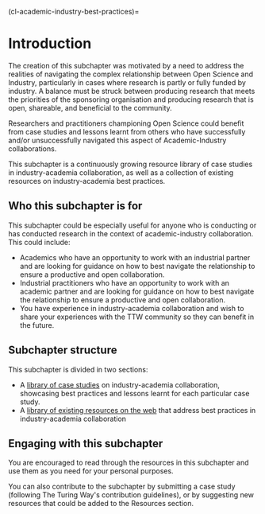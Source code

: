 (cl-academic-industry-best-practices)=
# Introduction
The creation of this subchapter was motivated by a need to address the realities of navigating the complex relationship between Open Science and Industry, particularly in cases where research is partly or fully funded by industry. A balance must be struck between producing research that meets the priorities of the sponsoring organisation and producing research that is open, shareable, and beneficial to the community. 

Researchers and practitioners championing Open Science could benefit from case studies and lessons learnt from others who have successfully and/or unsuccessfully navigated this aspect of Academic-Industry collaborations.

This subchapter is a continuously growing resource library of case studies in industry-academia collaboration, as well as a collection of existing resources on industry-academia best practices.

## Who this subchapter is for

This subchapter could be especially useful for anyone who is conducting or has conducted research in the context of academic-industry collaboration. This could include:
- Academics who have an opportunity to work with an industrial partner and are looking for guidance on how to best navigate the relationship to ensure a productive and open collaboration.
- Industrial practitioners who have an opportunity to work with an academic partner and are looking for guidance on how to best navigate the relationship to ensure a productive and open collaboration.
- You have experience in industry-academia collaboration and wish to share your experiences with the TTW community so they can benefit in the future.
## Subchapter structure
This subchapter is divided in two sections:
- A [library of case studies](./case-studies-and-best-practices/case-study-library.md) on industry-academia collaboration, showcasing best practices and lessons learnt for each particular case study.
- A [library of existing resources on the web](./online-resources-for-best-practices-in-industry-academia-collaboration.md) that address best practices in industry-academia collaboration
## Engaging with this subchapter
You are encouraged to read through the resources in this subchapter and use them as you need for your personal purposes.

You can also contribute to the subchapter by submitting a case study (following The Turing Way's contribution guidelines), or by suggesting new resources that could be added to the Resources section.
